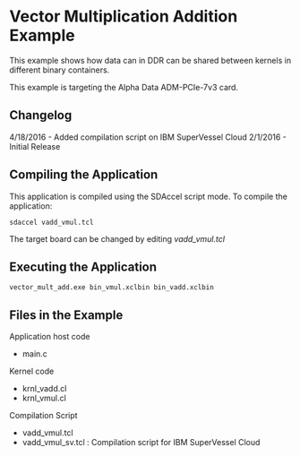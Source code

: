 Vector Multiplication Addition Example
===============================

This example shows how data can in DDR can be shared between kernels in
different binary containers.

This example is targeting the Alpha Data ADM-PCIe-7v3 card.

Changelog
----------
4/18/2016 - Added compilation script on IBM SuperVessel Cloud
2/1/2016 - Initial Release

Compiling the Application
---------------------------
This application is compiled using the SDAccel script mode.
To compile the application:

```
sdaccel vadd_vmul.tcl
```
The target board can be changed by editing *vadd_vmul.tcl*

Executing the Application
---------------------------
```
vector_mult_add.exe bin_vmul.xclbin bin_vadd.xclbin
```

Files in the Example
---------------------
Application host code
- main.c

Kernel code
- krnl_vadd.cl
- krnl_vmul.cl

Compilation Script
- vadd_vmul.tcl
- vadd_vmul_sv.tcl : Compilation script for IBM SuperVessel Cloud
